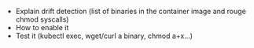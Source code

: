 * Explain drift detection (list of binaries in the container image and rouge chmod syscalls)
* How to enable it
* Test it (kubectl exec, wget/curl a binary, chmod a+x...)